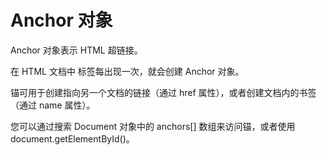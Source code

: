 # Anchor 对象

Anchor 对象表示 HTML 超链接。

在 HTML 文档中 <a> 标签每出现一次，就会创建 Anchor 对象。

锚可用于创建指向另一个文档的链接（通过 href 属性），或者创建文档内的书签（通过 name 属性）。

您可以通过搜索 Document 对象中的 anchors[] 数组来访问锚，或者使用 document.getElementById()。
